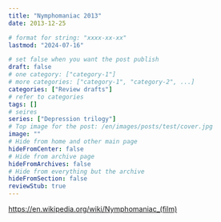 ```yaml
---
title: "Nymphomaniac 2013"
date: 2013-12-25

# format for string: "xxxx-xx-xx"
lastmod: "2024-07-16"

# set false when you want the post publish
draft: false
# one category: ["category-1"]
# more categories: ["category-1", "category-2", ...]
categories: ["Review drafts"]
# refer to categories
tags: []
# seires
series: ["Depression trilogy"]
# Top image for the post: /en/images/posts/test/cover.jpg
image: ""
# Hide from home and other main page
hideFromCenter: false
# Hide from archive page
hideFromArchives: false
# Hide from everything but the archive
hideFromSection: false
reviewStub: true
---
```

https://en.wikipedia.org/wiki/Nymphomaniac_(film)
<!--more-->
